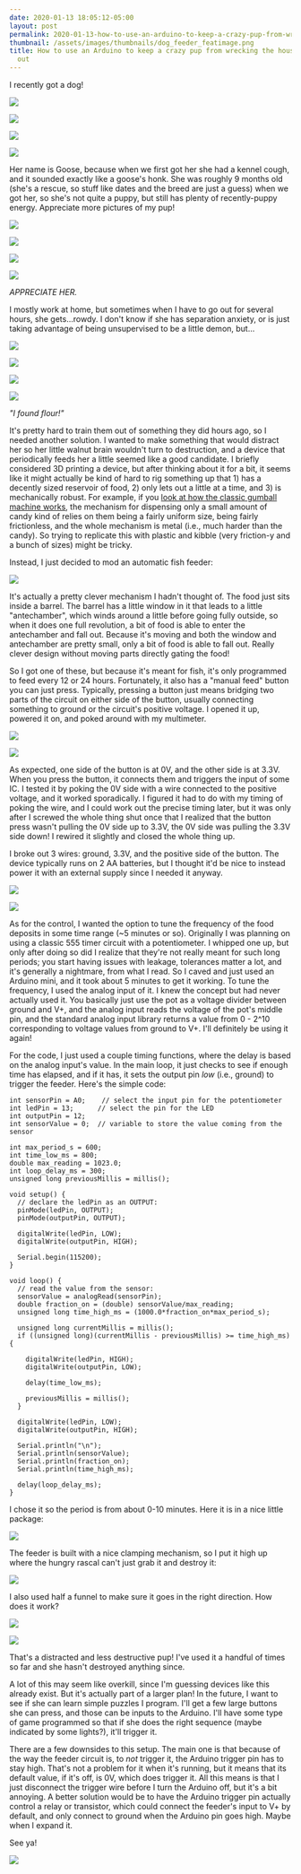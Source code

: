 ```yaml
---
date: 2020-01-13 18:05:12-05:00
layout: post
permalink: 2020-01-13-how-to-use-an-arduino-to-keep-a-crazy-pup-from-wrecking-the-house-while-youre-out
thumbnail: /assets/images/thumbnails/dog_feeder_featimage.png
title: How to use an Arduino to keep a crazy pup from wrecking the house while you're
  out
---
```


I recently got a dog!

![](/assets/images/IMG_20191017_155910_939-745x1024.jpg)

![](/assets/images/IMG_20191006_111918-3-768x1024.jpg)

![](/assets/images/IMG_20191008_092503-768x1024.jpg)

![](/assets/images/IMG_20200101_100331-1024x768.jpg)

Her name is Goose, because when we first got her she had a kennel cough, and it sounded exactly like a goose's honk. She was roughly 9 months old (she's a rescue, so stuff like dates and the breed are just a guess) when we got her, so she's not quite a puppy, but still has plenty of recently-puppy energy. Appreciate more pictures of my pup!

![](/assets/images/IMG_20191014_120731-810x1024.jpg)

![](/assets/images/IMG_20191106_093939-1024x983.jpg)

![](/assets/images/imagejpeg_0.jpg)

![](/assets/images/IMG_20191007_115256-765x1024.jpg)

*APPRECIATE HER.*

I mostly work at home, but sometimes when I have to go out for several hours, she gets...rowdy. I don't know if she has separation anxiety, or is just taking advantage of being unsupervised to be a little demon, but...

![](/assets/images/IMG_20191123_004734-757x1024.jpg)

![](/assets/images/IMG_20191123_004906-814x1024.jpg)

![](/assets/images/IMG_20191123_004728-768x1024.jpg)

![](/assets/images/IMG_20200105_131643-1-768x1024.jpg)

*"I found flour!"*

It's pretty hard to train them out of something they did hours ago, so I needed another solution. I wanted to make something that would distract her so her little walnut brain wouldn't turn to destruction, and a device that periodically feeds her a little seemed like a good candidate. I briefly considered 3D printing a device, but after thinking about it for a bit, it seems like it might actually be kind of hard to rig something up that 1) has a decently sized reservoir of food, 2) only lets out a little at a time, and 3) is mechanically robust. For example, if you [look at how the classic gumball machine works](https://www.youtube.com/watch?v=Q3ZeUNDg4fQ), the mechanism for dispensing only a small amount of candy kind of relies on them being a fairly uniform size, being fairly frictionless, and the whole mechanism is metal (i.e., much harder than the candy). So trying to replicate this with plastic and kibble (very friction-y and a bunch of sizes) might be tricky.

Instead, I just decided to mod an automatic fish feeder:

![](/assets/images/fish_feeder-1.jpg)

It's actually a pretty clever mechanism I hadn't thought of. The food just sits inside a barrel. The barrel has a little window in it that leads to a little "antechamber", which winds around a little before going fully outside, so when it does one full revolution, a bit of food is able to enter the antechamber and fall out. Because it's moving and both the window and antechamber are pretty small, only a bit of food is able to fall out. Really clever design without moving parts directly gating the food!

So I got one of these, but because it's meant for fish, it's only programmed to feed every 12 or 24 hours. Fortunately, it also has a "manual feed" button you can just press. Typically, pressing a button just means bridging two parts of the circuit on either side of the button, usually connecting something to ground or the circuit's positive voltage. I opened it up, powered it on, and poked around with my multimeter.

![](/assets/images/IMG_20191126_165439-1024x690.jpg)

![](/assets/images/IMG_20191126_165525-1024x866.jpg)

As expected, one side of the button is at 0V, and the other side is at 3.3V. When you press the button, it connects them and triggers the input of some IC. I tested it by poking the 0V side with a wire connected to the positive voltage, and it worked sporadically. I figured it had to do with my timing of poking the wire, and I could work out the precise timing later, but it was only after I screwed the whole thing shut once that I realized that the button press wasn't pulling the 0V side up to 3.3V, the 0V side was pulling the 3.3V side down! I rewired it slightly and closed the whole thing up.

I broke out 3 wires: ground, 3.3V, and the positive side of the button. The device typically runs on 2 AA batteries, but I thought it'd be nice to instead power it with an external supply since I needed it anyway.

![](/assets/images/IMG_20191126_175435-1.jpg)

![](/assets/images/IMG_20191126_181640-829x1024.jpg)

As for the control, I wanted the option to tune the frequency of the food deposits in some time range (~5 minutes or so). Originally I was planning on using a classic 555 timer circuit with a potentiometer. I whipped one up, but only after doing so did I realize that they're not really meant for such long periods; you start having issues with leakage, tolerances matter a lot, and it's generally a nightmare, from what I read. So I caved and just used an Arduino mini, and it took about 5 minutes to get it working. To tune the frequency, I used the analog input of it. I knew the concept but had never actually used it. You basically just use the pot as a voltage divider between ground and V+, and the analog input reads the voltage of the pot's middle pin, and the standard analog input library returns a value from 0 - 2^10 corresponding to voltage values from ground to V+. I'll definitely be using it again!

For the code, I just used a couple timing functions, where the delay is based on the analog input's value. In the main loop, it just checks to see if enough time has elapsed, and if it has, it sets the output pin *low* (i.e., ground) to trigger the feeder. Here's the simple code:

```
int sensorPin = A0;    // select the input pin for the potentiometer
int ledPin = 13;      // select the pin for the LED
int outputPin = 12;
int sensorValue = 0;  // variable to store the value coming from the sensor

int max_period_s = 600;
int time_low_ms = 800;
double max_reading = 1023.0;
int loop_delay_ms = 300;
unsigned long previousMillis = millis();

void setup() {
  // declare the ledPin as an OUTPUT:
  pinMode(ledPin, OUTPUT);
  pinMode(outputPin, OUTPUT);
  
  digitalWrite(ledPin, LOW);
  digitalWrite(outputPin, HIGH);
  
  Serial.begin(115200);
}

void loop() {
  // read the value from the sensor:
  sensorValue = analogRead(sensorPin);
  double fraction_on = (double) sensorValue/max_reading;
  unsigned long time_high_ms = (1000.0*fraction_on*max_period_s);

  unsigned long currentMillis = millis();
  if ((unsigned long)(currentMillis - previousMillis) >= time_high_ms) {

    digitalWrite(ledPin, HIGH);
    digitalWrite(outputPin, LOW);
    
    delay(time_low_ms);

    previousMillis = millis();
  }

  digitalWrite(ledPin, LOW);
  digitalWrite(outputPin, HIGH);
 
  Serial.println("\n");
  Serial.println(sensorValue);
  Serial.println(fraction_on);
  Serial.println(time_high_ms);

  delay(loop_delay_ms);
}
```

I chose it so the period is from about 0-10 minutes. Here it is in a nice little package:

![](/assets/images/IMG_20191201_002948-1024x949.jpg)

The feeder is built with a nice clamping mechanism, so I put it high up where the hungry rascal can't just grab it and destroy it:

![](/assets/images/IMG_20191201_002937-768x1024.jpg)

I also used half a funnel to make sure it goes in the right direction. How does it work?

![](/assets/images/IMG_20200112_015915-768x1024.jpg)

![](/assets/images/IMG_20200112_015810-768x1024.jpg)

That's a distracted and less destructive pup! I've used it a handful of times so far and she hasn't destroyed anything since.

A lot of this may seem like overkill, since I'm guessing devices like this already exist. But it's actually part of a larger plan! In the future, I want to see if she can learn simple puzzles I program. I'll get a few large buttons she can press, and those can be inputs to the Arduino. I'll have some type of game programmed so that if she does the right sequence (maybe indicated by some lights?), it'll trigger it.

There are a few downsides to this setup. The main one is that because of the way the feeder circuit is, to *not* trigger it, the Arduino trigger pin has to stay high. That's not a problem for it when it's running, but it means that its default value, if it's off, is 0V, which does trigger it. All this means is that I just disconnect the trigger wire before I turn the Arduino off, but it's a bit annoying. A better solution would be to have the Arduino trigger pin actually control a relay or transistor, which could connect the feeder's input to V+ by default, and only connect to ground when the Arduino pin goes high. Maybe when I expand it.

See ya!

![](/assets/images/IMG_20191207_203748-1-1024x736.jpg)
